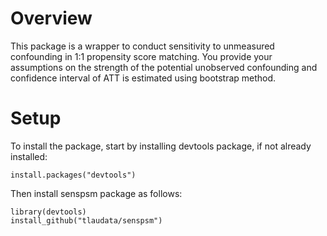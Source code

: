 # Overview

This package is a wrapper to conduct sensitivity to unmeasured confounding in 1:1 propensity score matching. You provide your assumptions on the strength of the potential unobserved confounding and confidence interval of ATT is estimated using bootstrap method.

# Setup

To install the package, start by installing devtools package, if not already installed:

```
install.packages("devtools")
```

Then install senspsm package as follows:

```
library(devtools)
install_github("tlaudata/senspsm")
```